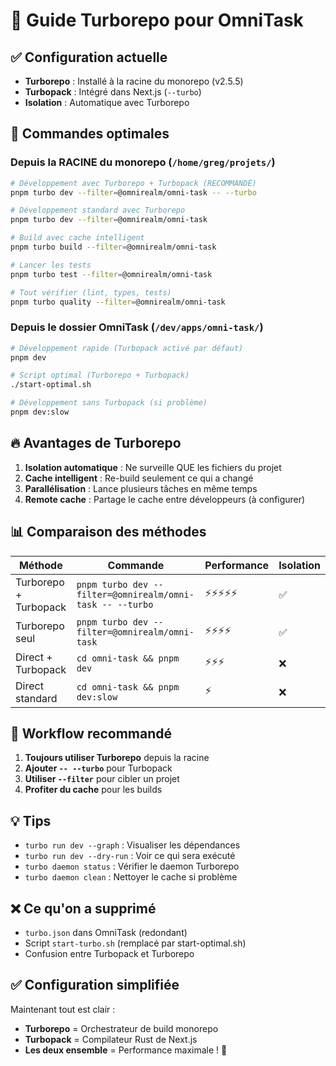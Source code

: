 # 🚀 Guide Turborepo pour OmniTask

## ✅ Configuration actuelle

- **Turborepo** : Installé à la racine du monorepo (v2.5.5)
- **Turbopack** : Intégré dans Next.js (`--turbo`)
- **Isolation** : Automatique avec Turborepo

## 🎯 Commandes optimales

### Depuis la RACINE du monorepo (`/home/greg/projets/`)

```bash
# Développement avec Turborepo + Turbopack (RECOMMANDÉ)
pnpm turbo dev --filter=@omnirealm/omni-task -- --turbo

# Développement standard avec Turborepo
pnpm turbo dev --filter=@omnirealm/omni-task

# Build avec cache intelligent
pnpm turbo build --filter=@omnirealm/omni-task

# Lancer les tests
pnpm turbo test --filter=@omnirealm/omni-task

# Tout vérifier (lint, types, tests)
pnpm turbo quality --filter=@omnirealm/omni-task
```

### Depuis le dossier OmniTask (`/dev/apps/omni-task/`)

```bash
# Développement rapide (Turbopack activé par défaut)
pnpm dev

# Script optimal (Turborepo + Turbopack)
./start-optimal.sh

# Développement sans Turbopack (si problème)
pnpm dev:slow
```

## 🔥 Avantages de Turborepo

1. **Isolation automatique** : Ne surveille QUE les fichiers du projet
2. **Cache intelligent** : Re-build seulement ce qui a changé
3. **Parallélisation** : Lance plusieurs tâches en même temps
4. **Remote cache** : Partage le cache entre développeurs (à configurer)

## 📊 Comparaison des méthodes

| Méthode | Commande | Performance | Isolation |
|---------|----------|-------------|-----------|
| Turborepo + Turbopack | `pnpm turbo dev --filter=@omnirealm/omni-task -- --turbo` | ⚡⚡⚡⚡⚡ | ✅ |
| Turborepo seul | `pnpm turbo dev --filter=@omnirealm/omni-task` | ⚡⚡⚡⚡ | ✅ |
| Direct + Turbopack | `cd omni-task && pnpm dev` | ⚡⚡⚡ | ❌ |
| Direct standard | `cd omni-task && pnpm dev:slow` | ⚡ | ❌ |

## 🎯 Workflow recommandé

1. **Toujours utiliser Turborepo** depuis la racine
2. **Ajouter `-- --turbo`** pour Turbopack
3. **Utiliser `--filter`** pour cibler un projet
4. **Profiter du cache** pour les builds

## 💡 Tips

- `turbo run dev --graph` : Visualiser les dépendances
- `turbo run dev --dry-run` : Voir ce qui sera exécuté
- `turbo daemon status` : Vérifier le daemon Turborepo
- `turbo daemon clean` : Nettoyer le cache si problème

## ❌ Ce qu'on a supprimé

- `turbo.json` dans OmniTask (redondant)
- Script `start-turbo.sh` (remplacé par start-optimal.sh)
- Confusion entre Turbopack et Turborepo

## ✅ Configuration simplifiée

Maintenant tout est clair :
- **Turborepo** = Orchestrateur de build monorepo
- **Turbopack** = Compilateur Rust de Next.js
- **Les deux ensemble** = Performance maximale ! 🚀
